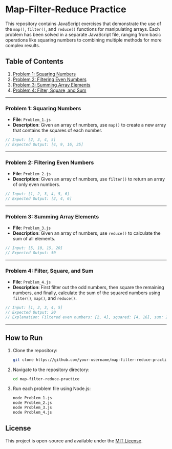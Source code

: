 # Map-Filter-Reduce Practice

This repository contains JavaScript exercises that demonstrate the use of the `map()`, `filter()`, and `reduce()` functions for manipulating arrays. Each problem has been solved in a separate JavaScript file, ranging from basic operations like squaring numbers to combining multiple methods for more complex results.

## Table of Contents

1. [Problem 1: Squaring Numbers](#problem-1-squaring-numbers)
2. [Problem 2: Filtering Even Numbers](#problem-2-filtering-even-numbers)
3. [Problem 3: Summing Array Elements](#problem-3-summing-array-elements)
4. [Problem 4: Filter, Square, and Sum](#problem-4-filter-square-and-sum)

---

### Problem 1: Squaring Numbers

- **File**: `Problem_1.js`
- **Description**: Given an array of numbers, use `map()` to create a new array that contains the squares of each number.

```javascript
// Input: [2, 3, 4, 5]
// Expected Output: [4, 9, 16, 25]
```

---

### Problem 2: Filtering Even Numbers

- **File**: `Problem_2.js`
- **Description**: Given an array of numbers, use `filter()` to return an array of only even numbers.

```javascript
// Input: [1, 2, 3, 4, 5, 6]
// Expected Output: [2, 4, 6]
```

---

### Problem 3: Summing Array Elements

- **File**: `Problem_3.js`
- **Description**: Given an array of numbers, use `reduce()` to calculate the sum of all elements.

```javascript
// Input: [5, 10, 15, 20]
// Expected Output: 50
```

---

### Problem 4: Filter, Square, and Sum

- **File**: `Problem_4.js`
- **Description**: First filter out the odd numbers, then square the remaining numbers, and finally, calculate the sum of the squared numbers using `filter()`, `map()`, and `reduce()`.

```javascript
// Input: [1, 2, 3, 4, 5]
// Expected Output: 20
// Explanation: Filtered even numbers: [2, 4], squared: [4, 16], sum: 20
```

---

## How to Run

1. Clone the repository:
   ```bash
   git clone https://github.com/your-username/map-filter-reduce-practice.git
   ```

2. Navigate to the repository directory:
   ```bash
   cd map-filter-reduce-practice
   ```

3. Run each problem file using Node.js:
   ```bash
   node Problem_1.js
   node Problem_2.js
   node Problem_3.js
   node Problem_4.js
   ```

## License

This project is open-source and available under the [MIT License](LICENSE).
